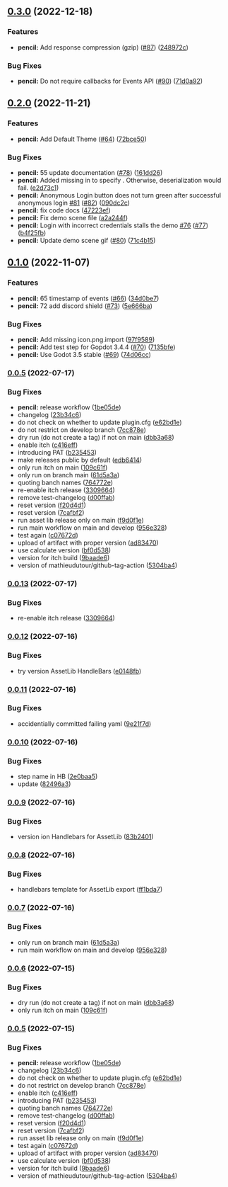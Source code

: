 ## [0.3.0](https://github.com/Structed/godot-playfab/compare/0.2.0...0.3.0) (2022-12-18)


### Features

* **pencil:** Add response compression (gzip) ([#87](https://github.com/Structed/godot-playfab/issues/87)) ([248972c](https://github.com/Structed/godot-playfab/commit/248972cdaf9891e5fd8a3308471831967ee00c9c))


### Bug Fixes

* **pencil:** Do not require callbacks for Events API ([#90](https://github.com/Structed/godot-playfab/issues/90)) ([71d0a92](https://github.com/Structed/godot-playfab/commit/71d0a929938428af305c2b2e9eb01a2a800f7153))



## [0.2.0](https://github.com/Structed/godot-playfab/compare/0.1.0...0.2.0) (2022-11-21)


### Features

* **pencil:** Add Default Theme ([#64](https://github.com/Structed/godot-playfab/issues/64)) ([72bce50](https://github.com/Structed/godot-playfab/commit/72bce508cb3ff08a4dc5fddab35c2d82b301ef4c))


### Bug Fixes

* **pencil:** 55 update documentation ([#78](https://github.com/Structed/godot-playfab/issues/78)) ([161dd26](https://github.com/Structed/godot-playfab/commit/161dd2666e63f05cde49afc77623c976a462eb4e))
* **pencil:** Added missing  in  to specify . Otherwise, deserialization would fail. ([e2d73c1](https://github.com/Structed/godot-playfab/commit/e2d73c10bd5c07f5920278c2a7a2087cb89c139e))
* **pencil:** Anonymous Login button does not turn green after successful anonymous login [#81](https://github.com/Structed/godot-playfab/issues/81) ([#82](https://github.com/Structed/godot-playfab/issues/82)) ([090dc2c](https://github.com/Structed/godot-playfab/commit/090dc2c61f6b8c2413de0b1f2afbd7db5dfa69ed))
* **pencil:** fix code docs ([47223ef](https://github.com/Structed/godot-playfab/commit/47223ef624efcb6e83af3ac85e8f76fb737844c8))
* **pencil:** Fix demo scene file ([a2a244f](https://github.com/Structed/godot-playfab/commit/a2a244f3ef1741cc08f49688196607ad6b982400))
* **pencil:** Login with incorrect credentials stalls the demo [#76](https://github.com/Structed/godot-playfab/issues/76) ([#77](https://github.com/Structed/godot-playfab/issues/77)) ([b4f25fb](https://github.com/Structed/godot-playfab/commit/b4f25fb05d35463ea8bf8d974a6b8a3dccd85f38))
* **pencil:** Update demo scene gif ([#80](https://github.com/Structed/godot-playfab/issues/80)) ([71c4b15](https://github.com/Structed/godot-playfab/commit/71c4b157babbaf037a6981ec5caca0955e702caf))



## [0.1.0](https://github.com/Structed/godot-playfab/compare/0.0.6...0.1.0) (2022-11-07)


### Features

* **pencil:** 65 timestamp of events ([#66](https://github.com/Structed/godot-playfab/issues/66)) ([34d0be7](https://github.com/Structed/godot-playfab/commit/34d0be7e9babb685b8ce9398a3ed5398f3be5a5f))
* **pencil:** 72 add discord shield ([#73](https://github.com/Structed/godot-playfab/issues/73)) ([5e666ba](https://github.com/Structed/godot-playfab/commit/5e666ba07ca8736644208c0be5cbadf561d63321))


### Bug Fixes

* **pencil:** Add missing icon.png.import ([97f9589](https://github.com/Structed/godot-playfab/commit/97f958986b0c69d76ce16664b42749e1a1f683b5))
* **pencil:** Add test step for Gopdot 3.4.4 ([#70](https://github.com/Structed/godot-playfab/issues/70)) ([7135bfe](https://github.com/Structed/godot-playfab/commit/7135bfe9bc1628572c38451aa773e0ecd3258839))
* **pencil:** Use Godot 3.5 stable ([#69](https://github.com/Structed/godot-playfab/issues/69)) ([74d06cc](https://github.com/Structed/godot-playfab/commit/74d06ccedb246d64a7be1493050baaaebb98dd0a))



### [0.0.5](https://github.com/Structed/godot-playfab/compare/v0.0.4...0.0.5) (2022-07-17)


### Bug Fixes

* **pencil:** release workflow ([1be05de](https://github.com/Structed/godot-playfab/commit/1be05deec0e2e9523d8e5d8156ebfb6a5218a1c3))
* changelog ([23b34c6](https://github.com/Structed/godot-playfab/commit/23b34c62a9feb9d275a065ee4f1f258ac20aed62))
* do not check on whether to update plugin.cfg ([e62bd1e](https://github.com/Structed/godot-playfab/commit/e62bd1ec61266b75e3d3b715a76b1f17e67def31))
* do not restrict on develop branch ([7cc878e](https://github.com/Structed/godot-playfab/commit/7cc878e739ef26ba17558e6a401a42bdeab1a5ad))
* dry run (do not create a tag) if not on main ([dbb3a68](https://github.com/Structed/godot-playfab/commit/dbb3a6806a335d8e1b2e952bdaca3a6f6fa9c258))
* enable itch ([c416eff](https://github.com/Structed/godot-playfab/commit/c416effbc14ac0a729184ff661e2db501258092a))
* introducing PAT ([b235453](https://github.com/Structed/godot-playfab/commit/b235453112bdf71ef2227321e892555456ecf5cd))
* make releases public by default ([edb6414](https://github.com/Structed/godot-playfab/commit/edb64145aee4e590072dc1f17ed99027a9b9103d))
* only run itch on main ([109c61f](https://github.com/Structed/godot-playfab/commit/109c61f9f1d0571d0e858f5d815fdd7789fe82f8))
* only run on branch main ([61d5a3a](https://github.com/Structed/godot-playfab/commit/61d5a3a008c6d0a0cb63a97485d5164e690d1986))
* quoting banch names ([764772e](https://github.com/Structed/godot-playfab/commit/764772e1fe32e52b93116ca014c27b09875358df))
* re-enable itch release ([3309664](https://github.com/Structed/godot-playfab/commit/3309664429bb1cbfe93ec67527c2ce0a360806d0))
* remove test-changelog ([d00ffab](https://github.com/Structed/godot-playfab/commit/d00ffab3112866d771c0dd0bc1a931f2e8ea2449))
* reset version ([f20d4d1](https://github.com/Structed/godot-playfab/commit/f20d4d10073054fc6c8abc19fcb23e8abd9ac713))
* reset version ([7cafbf2](https://github.com/Structed/godot-playfab/commit/7cafbf250e4cee4930c04566e92a430c47231c42))
* run asset lib release only on main ([f9d0f1e](https://github.com/Structed/godot-playfab/commit/f9d0f1e59bd67f029ac8f6f3946442b0565a95a5))
* run main workflow on main and develop ([956e328](https://github.com/Structed/godot-playfab/commit/956e328c9948c96cd16af661fea6828316091ceb))
* test again ([c07672d](https://github.com/Structed/godot-playfab/commit/c07672df773a3144c392005f7511bf218dca5ed1))
* upload of artifact with proper version ([ad83470](https://github.com/Structed/godot-playfab/commit/ad834707812a16c322688551e6d8c8abc83fb634))
* use calculate version ([bf0d538](https://github.com/Structed/godot-playfab/commit/bf0d5388dc042da87697c7e041ab085b84c39f21))
* version for itch build ([9baade6](https://github.com/Structed/godot-playfab/commit/9baade6e20aedf8e096cce57260165dd93649b24))
* version of mathieudutour/github-tag-action ([5304ba4](https://github.com/Structed/godot-playfab/commit/5304ba46ea552c6cf30aecf3718b1984f9dd876d))



### [0.0.13](https://github.com/Structed/godot-playfab/compare/0.0.12...0.0.13) (2022-07-17)


### Bug Fixes

* re-enable itch release ([3309664](https://github.com/Structed/godot-playfab/commit/3309664429bb1cbfe93ec67527c2ce0a360806d0))



### [0.0.12](https://github.com/Structed/godot-playfab/compare/0.0.11...0.0.12) (2022-07-16)


### Bug Fixes

* try version AssetLib HandleBars ([e0148fb](https://github.com/Structed/godot-playfab/commit/e0148fb9f6c6c7d83d4f77d8fcc539c998b5d8eb))



### [0.0.11](https://github.com/Structed/godot-playfab/compare/0.0.10...0.0.11) (2022-07-16)


### Bug Fixes

* accidentially committed failing yaml ([9e21f7d](https://github.com/Structed/godot-playfab/commit/9e21f7d463d8a95aeb0ad254c4a5ea20bbc01cd4))



### [0.0.10](https://github.com/Structed/godot-playfab/compare/0.0.9...0.0.10) (2022-07-16)


### Bug Fixes

* step name in HB ([2e0baa5](https://github.com/Structed/godot-playfab/commit/2e0baa5e406d407f0e318132d57bd660110f267c))
* update ([82496a3](https://github.com/Structed/godot-playfab/commit/82496a3b5d8e8932e7e10dfc7825bab5c6a626c4))



### [0.0.9](https://github.com/Structed/godot-playfab/compare/0.0.8...0.0.9) (2022-07-16)


### Bug Fixes

* version ion Handlebars for AssetLib ([83b2401](https://github.com/Structed/godot-playfab/commit/83b2401a9cd31eb116191222a7cca485c5aa888f))



### [0.0.8](https://github.com/Structed/godot-playfab/compare/0.0.7...0.0.8) (2022-07-16)


### Bug Fixes

* handlebars template for AssetLib export ([ff1bda7](https://github.com/Structed/godot-playfab/commit/ff1bda72acf82eadf2f4c562d44889c7c6400e95))



### [0.0.7](https://github.com/Structed/godot-playfab/compare/0.0.6...0.0.7) (2022-07-16)


### Bug Fixes

* only run on branch main ([61d5a3a](https://github.com/Structed/godot-playfab/commit/61d5a3a008c6d0a0cb63a97485d5164e690d1986))
* run main workflow on main and develop ([956e328](https://github.com/Structed/godot-playfab/commit/956e328c9948c96cd16af661fea6828316091ceb))



### [0.0.6](https://github.com/Structed/godot-playfab/compare/0.0.5...0.0.6) (2022-07-15)


### Bug Fixes

* dry run (do not create a tag) if not on main ([dbb3a68](https://github.com/Structed/godot-playfab/commit/dbb3a6806a335d8e1b2e952bdaca3a6f6fa9c258))
* only run itch on main ([109c61f](https://github.com/Structed/godot-playfab/commit/109c61f9f1d0571d0e858f5d815fdd7789fe82f8))



### [0.0.5](https://github.com/Structed/godot-playfab/compare/v0.0.4...0.0.5) (2022-07-15)


### Bug Fixes

* **pencil:** release workflow ([1be05de](https://github.com/Structed/godot-playfab/commit/1be05deec0e2e9523d8e5d8156ebfb6a5218a1c3))
* changelog ([23b34c6](https://github.com/Structed/godot-playfab/commit/23b34c62a9feb9d275a065ee4f1f258ac20aed62))
* do not check on whether to update plugin.cfg ([e62bd1e](https://github.com/Structed/godot-playfab/commit/e62bd1ec61266b75e3d3b715a76b1f17e67def31))
* do not restrict on develop branch ([7cc878e](https://github.com/Structed/godot-playfab/commit/7cc878e739ef26ba17558e6a401a42bdeab1a5ad))
* enable itch ([c416eff](https://github.com/Structed/godot-playfab/commit/c416effbc14ac0a729184ff661e2db501258092a))
* introducing PAT ([b235453](https://github.com/Structed/godot-playfab/commit/b235453112bdf71ef2227321e892555456ecf5cd))
* quoting banch names ([764772e](https://github.com/Structed/godot-playfab/commit/764772e1fe32e52b93116ca014c27b09875358df))
* remove test-changelog ([d00ffab](https://github.com/Structed/godot-playfab/commit/d00ffab3112866d771c0dd0bc1a931f2e8ea2449))
* reset version ([f20d4d1](https://github.com/Structed/godot-playfab/commit/f20d4d10073054fc6c8abc19fcb23e8abd9ac713))
* reset version ([7cafbf2](https://github.com/Structed/godot-playfab/commit/7cafbf250e4cee4930c04566e92a430c47231c42))
* run asset lib release only on main ([f9d0f1e](https://github.com/Structed/godot-playfab/commit/f9d0f1e59bd67f029ac8f6f3946442b0565a95a5))
* test again ([c07672d](https://github.com/Structed/godot-playfab/commit/c07672df773a3144c392005f7511bf218dca5ed1))
* upload of artifact with proper version ([ad83470](https://github.com/Structed/godot-playfab/commit/ad834707812a16c322688551e6d8c8abc83fb634))
* use calculate version ([bf0d538](https://github.com/Structed/godot-playfab/commit/bf0d5388dc042da87697c7e041ab085b84c39f21))
* version for itch build ([9baade6](https://github.com/Structed/godot-playfab/commit/9baade6e20aedf8e096cce57260165dd93649b24))
* version of mathieudutour/github-tag-action ([5304ba4](https://github.com/Structed/godot-playfab/commit/5304ba46ea552c6cf30aecf3718b1984f9dd876d))
